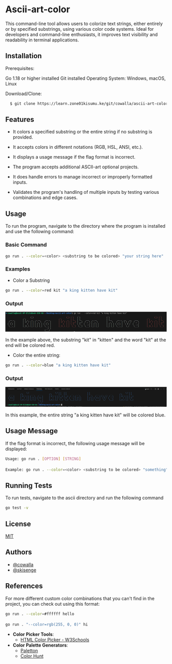 
# Ascii-art-color

This command-line tool allows users to colorize text strings, either entirely or by specified substrings, using various color code systems. Ideal for developers and command-line enthusiasts, it improves text visibility and readability in terminal applications.





## Installation

Prerequisites:

Go 1.18 or higher installed Git installed Operating System: Windows, macOS, Linux

Download/Clone:

```bash
  $ git clone https://learn.zone01kisumu.ke/git/cowalla/ascii-art-color
```


## Features

- It colors a specified substring or the entire string if no substring is provided.

- It accepts colors in different notations (RGB, HSL, ANSI, etc.).

- It displays a usage message if the flag format is incorrect.

- The program accepts additional ASCII-art optional projects.

- It does handle errors  to manage incorrect or improperly formatted inputs.

- Validates the program's handling of multiple inputs by testing various combinations and edge cases.


## Usage
To run the program, navigate to the directory where the program is installed and use the following command:

### Basic Command
```bash
go run . --color=<color> <substring to be colored> "your string here"
```
### Examples

- Color a Substring
```bash
go run . --color=red kit "a king kitten have kit"
```
### Output
![red substring](<ascii/screenshots/redsubstring.png>)

In the example above, the substring "kit" in "kitten" and the word "kit" at the end will be colored red.

- Color the entire string:
```bash
go run . --color=blue "a king kitten have kit"
```
### Output
![blue string](<ascii/screenshots/bluestring.png>)

In this example, the entire string "a king kitten have kit" will be colored blue.

## Usage Message
If the flag format is incorrect, the following usage message will be displayed:

```bash
Usage: go run . [OPTION] [STRING]

Example: go run . --color=<color> <substring to be colored> "something"
```

## Running Tests

To run tests, navigate to the ascii directory and run the following command

```bash
go test -v
```

## License

[MIT](https://choosealicense.com/licenses/mit/)


## Authors

- [@cowalla](https://learn.zone01kisumu.ke/git/cowalla)
- [@skisenge](https://learn.zone01kisumu.ke/git/skisenge)

## References
For more different custom color combinations that you can't find in the project, you can check out using this format:

```bash
go run . --color=#ffffff hello

go run . "--color=rgb(255, 0, 0)" hi
```

- **Color Picker Tools**:
  - [HTML Color Picker - W3Schools](https://www.w3schools.com/colors/colors_picker.asp)
- **Color Palette Generators**:
  - [Paletton](https://paletton.com/)
  - [Color Hunt](https://colorhunt.co/)

